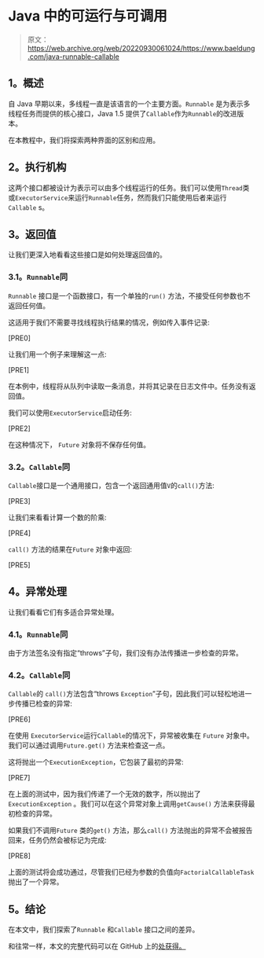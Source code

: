 # Java 中的可运行与可调用

> 原文：<https://web.archive.org/web/20220930061024/https://www.baeldung.com/java-runnable-callable>

## **1。概述**

自 Java 早期以来，多线程一直是该语言的一个主要方面。`Runnable` 是为表示多线程任务而提供的核心接口，Java 1.5 提供了`Callable`作为`Runnable`的改进版本。

在本教程中，我们将探索两种界面的区别和应用。

## **2。执行机构**

这两个接口都被设计为表示可以由多个线程运行的任务。我们可以使用`Thread`类或`ExecutorService`来运行`Runnable`任务，然而我们只能使用后者来运行 `Callable` s。

## **3。返回值**

让我们更深入地看看这些接口是如何处理返回值的。

### **3.1。`Runnable`同**

`Runnable` 接口是一个函数接口，有一个单独的`run()` 方法，不接受任何参数也不返回任何值。

这适用于我们不需要寻找线程执行结果的情况，例如传入事件记录:

[PRE0]

让我们用一个例子来理解这一点:

[PRE1]

在本例中，线程将从队列中读取一条消息，并将其记录在日志文件中。任务没有返回值。

我们可以使用`ExecutorService`启动任务:

[PRE2]

在这种情况下， `Future` 对象将不保存任何值。

### **3.2。`Callable`同**

`Callable`接口是一个通用接口，包含一个返回通用值`V`的`call()`方法:

[PRE3]

让我们来看看计算一个数的阶乘:

[PRE4]

`call()` 方法的结果在`Future` 对象中返回:

[PRE5]

## **4。异常处理**

让我们看看它们有多适合异常处理。

### **4.1。`Runnable`同**

由于方法签名没有指定“throws”子句，我们没有办法传播进一步检查的异常。

### **4.2。`Callable`同**

`Callable`的 `call()`方法包含“throws `Exception`”子句，因此我们可以轻松地进一步传播已检查的异常:

[PRE6]

在使用 `ExecutorService`运行`Callable`的情况下，异常被收集在 `Future` 对象中。我们可以通过调用`Future.get()` 方法来检查这一点。

这将抛出一个`ExecutionException`，它包装了最初的异常:

[PRE7]

在上面的测试中，因为我们传递了一个无效的数字，所以抛出了`ExecutionException` 。我们可以在这个异常对象上调用`getCause()` 方法来获得最初检查的异常。

如果我们不调用`Future` 类的`get()` 方法，那么`call()` 方法抛出的异常不会被报告回来，任务仍然会被标记为完成:

[PRE8]

上面的测试将会成功通过，尽管我们已经为参数的负值向`FactorialCallableTask`抛出了一个异常。

## **5。结论**

在本文中，我们探索了`Runnable` 和`Callable` 接口之间的差异。

和往常一样，本文的完整代码可以在 GitHub 上的[处获得。](https://web.archive.org/web/20221122012856/https://github.com/eugenp/tutorials/tree/master/core-java-modules/core-java-concurrency-basic)